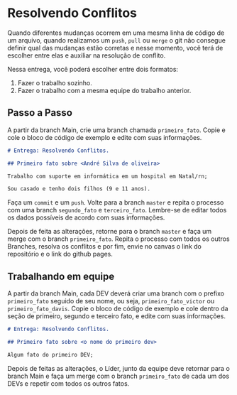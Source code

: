 # Resolvendo Conflitos

Quando diferentes mudanças ocorrem em uma mesma linha de código de um arquivo, quando realizamos um ``push``, ``pull`` ou ``merge`` o git não consegue definir qual das mudanças estão corretas e nesse momento, você terá de escolher entre elas e auxiliar na resolução de conflito.

Nessa entrega, você poderá escolher entre dois formatos:

1. Fazer o trabalho sozinho.
2. Fazer o trabalho com a mesma equipe do trabalho anterior.

## Passo a Passo

A partir da branch Main, crie uma branch chamada ``primeiro_fato``. Copie e cole o bloco de código de exemplo e edite com suas informações.

```markdown
# Entrega: Resolvendo Conflitos.

## Primeiro fato sobre <André Silva de oliveira>

Trabalho com suporte em informática em um hospital em Natal/rn;

Sou casado e tenho dois filhos (9 e 11 anos).
```

Faça um ``commit`` e um ``push``. Volte para a branch ``master`` e repita o processo com uma branch ``segundo_fato`` e ``terceiro_fato``. Lembre-se de editar todos os dados possíveis de acordo com suas informações.

Depois de feita as alterações, retorne para o branch ``master`` e faça um merge com o branch ``primeiro_fato``. Repita o processo com todos os outros Branches, resolva os conflitos e por fim, envie no canvas o link do repositório e o link do github pages.

## Trabalhando em equipe

A partir da branch Main, cada DEV deverá criar uma branch com o prefixo ``primeiro_fato`` seguido de seu nome, ou seja, ``primeiro_fato_victor`` ou ``primeiro_fato_davis``. Copie o bloco de código de exemplo e cole dentro da seção de primeiro, segundo e terceiro fato, e edite com suas informações.

```markdown
# Entrega: Resolvendo Conflitos.

## Primeiro fato sobre <o nome do primeiro dev>

Algum fato do primeiro DEV;
```

Depois de feitas as alterações, o Líder, junto da equipe deve retornar para o branch Main e faça um merge com o branch ``primeiro_fato`` de cada um dos DEVs e repetir com todos os outros fatos.